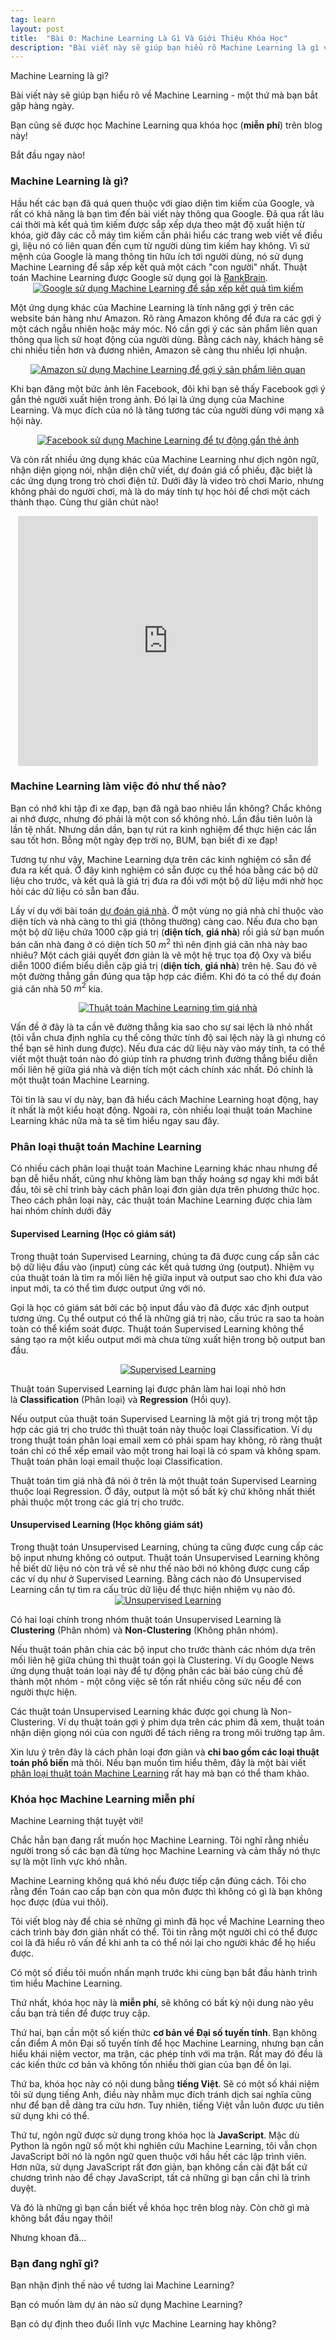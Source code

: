```yaml
---
tag: learn
layout: post
title:  "Bài 0: Machine Learning Là Gì Và Giới Thiệu Khóa Học"
description: "Bài viết này sẽ giúp bạn hiểu rõ Machine Learning là gì và giới thiệu khóa học Machine Learning hoàn toàn miễn phí."
---
```


Machine Learning là gì?

Bài viết này sẽ giúp bạn hiểu rõ về Machine Learning - một thứ mà bạn bắt gặp hàng ngày.

Bạn cũng sẽ được học Machine Learning qua khóa học (<strong>miễn phí</strong>) trên blog này!

Bắt đầu ngay nào!
<!--more-->
<h3>
Machine Learning là gì?</h3>
Hầu hết các bạn đã quá quen thuộc với giao diện tìm kiếm của Google, và rất có khả năng là bạn tìm đến bài viết này thông qua Google. Đã qua rất lâu cái thời mà kết quả tìm kiếm được sắp xếp dựa theo mật độ xuất hiện từ khóa, giờ đây các cỗ máy tìm kiếm cần phải hiểu các trang web viết về điều gì, liệu nó có liên quan đến cụm từ người dùng tìm kiếm hay không. Vì sứ mệnh của Google là mang thông tin hữu ích tới người dùng, nó sử dụng Machine Learning để sắp xếp kết quả một cách "con người" nhất. Thuật toán Machine Learning được Google sử dụng gọi là <a href="https://en.wikipedia.org/wiki/RankBrain" rel="noopener" target="_blank">RankBrain</a>.

<div class="separator" style="clear: both; text-align: center;">
<a href="https://2.bp.blogspot.com/-2VC1uc2LgdA/W0Vc892djXI/AAAAAAAAD0c/mVdJ9BdlcNoxdsvDMRu2-3IW7fNni-nXwCLcBGAs/s1600/unnamed.png" imageanchor="1" style="margin-left: 1em; margin-right: 1em;"><img alt="Google sử dụng Machine Learning để sắp xếp kết quả tìm kiếm" border="0" data-original-height="256" data-original-width="500" src="https://2.bp.blogspot.com/-2VC1uc2LgdA/W0Vc892djXI/AAAAAAAAD0c/mVdJ9BdlcNoxdsvDMRu2-3IW7fNni-nXwCLcBGAs/s1600/unnamed.png" title="Google sử dụng Machine Learning để sắp xếp kết quả tìm kiếm" /></a></div>

Một ứng dụng khác của Machine Learning là tính năng gợi ý trên các website bán hàng như Amazon. Rõ ràng Amazon không để đưa ra các gợi ý một cách ngẫu nhiên hoặc máy móc. Nó cần gợi ý các sản phẩm liên quan thông qua lịch sử hoạt động của người dùng. Bằng cách này, khách hàng sẽ chi nhiều tiền hơn và đương nhiên, Amazon sẽ càng thu nhiều lợi nhuận.


<div class="separator" style="clear: both; text-align: center;">
<a href="https://3.bp.blogspot.com/-5MQRwGmndRI/W0VdQWsRH0I/AAAAAAAAD0k/HAHY_JafEUIC9MzfXwtnI4khgzLM_ECOACLcBGAs/s1600/product-page-suggestions-09-amazon-mockup-3fd2ae3d9c43414610ef962b92802f3b.jpg" imageanchor="1" style="margin-left: 1em; margin-right: 1em;"><img alt="Amazon sử dụng Machine Learning để gợi ý sản phẩm liên quan" border="0" data-original-height="256" data-original-width="500" src="https://3.bp.blogspot.com/-5MQRwGmndRI/W0VdQWsRH0I/AAAAAAAAD0k/HAHY_JafEUIC9MzfXwtnI4khgzLM_ECOACLcBGAs/s1600/product-page-suggestions-09-amazon-mockup-3fd2ae3d9c43414610ef962b92802f3b.jpg" title="Amazon sử dụng Machine Learning để gợi ý sản phẩm liên quan" /></a></div>


Khi bạn đăng một bức ảnh lên Facebook, đôi khi bạn sẽ thấy Facebook gợi ý gắn thẻ người xuất hiện trong ảnh. Đó lại là ứng dụng của Machine Learning. Và mục đích của nó là tăng tương tác của người dùng với mạng xã hội này.


<div class="separator" style="clear: both; text-align: center;">
<a href="https://1.bp.blogspot.com/-FSGwq-kIW2M/W0VdcfONXsI/AAAAAAAAD0o/8FZ-Z0z6drMv6VC7iZlkS27frAE2rnbDgCLcBGAs/s1600/large_article_im4241_facebook-tagging.jpg" imageanchor="1"><img alt="Facebook sử dụng Machine Learning để tự động gắn thẻ ảnh" border="0" data-original-height="331" data-original-width="500" src="https://1.bp.blogspot.com/-FSGwq-kIW2M/W0VdcfONXsI/AAAAAAAAD0o/8FZ-Z0z6drMv6VC7iZlkS27frAE2rnbDgCLcBGAs/s1600/large_article_im4241_facebook-tagging.jpg" title="Facebook sử dụng Machine Learning để tự động gắn thẻ ảnh" /></a></div>


Và còn rất nhiều ứng dụng khác của Machine Learning như dịch ngôn ngữ, nhận diện giọng nói, nhận diện chữ viết, dự đoán giá cổ phiếu, đặc biệt là các ứng dụng trong trò chơi điện tử. Dưới đây là video trò chơi Mario, nhưng không phải do người chơi, mà là do máy tính tự học hỏi để chơi một cách thành thạo. Cùng thư giãn chút nào!

<div class="separator" style="clear: both; text-align: center;">
<iframe allowfullscreen="" class="YOUTUBE-iframe-video" data-thumbnail-src="https://i.ytimg.com/vi/qv6UVOQ0F44/0.jpg" frameborder="0" height="400" src="https://www.youtube.com/embed/qv6UVOQ0F44?feature=player_embedded" width="480"></iframe></div>

<h3>
Machine Learning làm việc đó như thế nào?</h3>
Bạn có nhớ khi tập đi xe đạp, bạn đã ngã bao nhiêu lần không? Chắc không ai nhớ được, nhưng đó phải là một con số không nhỏ. Lần đầu tiên luôn là lần tệ nhất. Nhưng dần dần, bạn tự rút ra kinh nghiệm để thực hiện các lần sau tốt hơn. Bỗng một ngày đẹp trời nọ, BUM, bạn biết đi xe đạp!

Tương tự như vậy, Machine Learning dựa trên các kinh nghiệm có sẵn để đưa ra kết quả. Ở đây kinh nghiệm có sẵn được cụ thể hóa bằng các bộ dữ liệu cho trước, và kết quả là giá trị đưa ra đối với một bộ dữ liệu mới nhờ học hỏi các dữ liệu có sẵn ban đầu.

Lấy ví dụ với bài toán <a href="https://www.dathoangblog.com/2018/07/ung-dung-linear-regression-nhieu-bien.html" rel="noopener" target="_blank">dự đoán giá nhà</a>. Ở một vùng nọ giá nhà chỉ thuộc vào diện tích và nhà càng to thì giá (thông thường) càng cao. Nếu đưa cho bạn một bộ dữ liệu chứa 1000 cặp giá trị (<strong>diện tích</strong>, <strong>giá nhà</strong>) rồi giả sử bạn muốn bán căn nhà đang ở có diện tích 50 $m^2$ thì nên định giá căn nhà này bao nhiêu? Một cách giải quyết đơn giản là vẽ một hệ trục tọa độ Oxy và biểu diễn 1000 điểm biểu diễn cặp giá trị (<strong>diện tích</strong>, <strong>giá nhà</strong>) trên hệ. Sau đó vẽ một đường thẳng gần đúng qua tập hợp các điểm. Khi đó ta có thể dự đoán giá căn nhà 50 $m^2$ kia.


<div class="separator" style="clear: both; text-align: center;">
<a href="https://4.bp.blogspot.com/-Jyp0eyF7w2I/W0Vdyfq--FI/AAAAAAAAD04/UZPGlunS2H0EQHMnnV6D9je1gI7DVKQPgCLcBGAs/s1600/dsBuffer.bmp.jpg" imageanchor="1" style="margin-left: 1em; margin-right: 1em;"><img alt="Thuật toán Machine Learning tìm giá nhà" border="0" data-original-height="336" data-original-width="500" src="https://4.bp.blogspot.com/-Jyp0eyF7w2I/W0Vdyfq--FI/AAAAAAAAD04/UZPGlunS2H0EQHMnnV6D9je1gI7DVKQPgCLcBGAs/s1600/dsBuffer.bmp.jpg" title="Thuật toán Machine Learning tìm giá nhà" /></a></div>


Vấn đề ở đây là ta cần vẽ đường thẳng kia sao cho sự sai lệch là nhỏ nhất (tôi vẫn chưa định nghĩa cụ thể công thức tính độ sai lệch này là gì nhưng có thể bạn sẽ hình dung được). Nếu đưa các dữ liệu này vào máy tính, ta có thể viết một thuật toán nào đó giúp tính ra phương trình đường thẳng biểu diễn mối liên hệ giữa giá nhà và diện tích một cách chính xác nhất. Đó chính là một thuật toán Machine Learning.

Tôi tin là sau ví dụ này, bạn đã hiểu cách Machine Learning hoạt động, hay ít nhất là một kiểu hoạt động. Ngoài ra, còn nhiều loại thuật toán Machine Learning khác nữa mà ta sẽ tìm hiểu ngay sau đây.
<h3>
Phân loại thuật toán Machine Learning</h3>
Có nhiều cách phân loại thuật toán Machine Learning khác nhau nhưng để bạn dễ hiểu nhất, cũng như không làm bạn thấy hoảng sợ ngay khi mới bắt đầu, tôi sẽ chỉ trình bày cách phân loại đơn giản dựa trên phương thức học. Theo cách phân loại này, các thuật toán Machine Learning được chia làm hai nhóm chính dưới đây
<h4>
Supervised Learning (Học có giám sát)</h4>
Trong thuật toán Supervised Learning, chúng ta đã được cung cấp sẵn các bộ dữ liệu đầu vào (input) cùng các kết quả tương ứng (output). Nhiệm vụ của thuật toán là tìm ra mối liên hệ giữa input và output sao cho khi đưa vào input mới, ta có thể tìm được output ứng với nó.

Gọi là học có giám sát bởi các bộ input đầu vào đã được xác định output tương ứng. Cụ thể output có thể là những giá trị nào, cấu trúc ra sao ta hoàn toàn có thể kiểm soát được. Thuật toán Supervised Learning không thể sáng tạo ra một kiểu output mới mà chưa từng xuất hiện trong bộ output ban đầu.


<div class="separator" style="clear: both; text-align: center;">
<a href="https://2.bp.blogspot.com/-OoCLgDXED9A/W0VeAH40z5I/AAAAAAAAD08/aNnpu2_K2Rkq1yptzDK_WOavfxtnr3V3ACLcBGAs/s1600/overons.jpg" imageanchor="1" style="margin-left: 1em; margin-right: 1em;"><img alt="Supervised Learning" border="0" data-original-height="301" data-original-width="500" src="https://2.bp.blogspot.com/-OoCLgDXED9A/W0VeAH40z5I/AAAAAAAAD08/aNnpu2_K2Rkq1yptzDK_WOavfxtnr3V3ACLcBGAs/s1600/overons.jpg" title="Supervised Learning" /></a></div>


Thuật toán Supervised Learning lại được phân làm hai loại nhỏ hơn là&nbsp;<strong>Classification</strong> (Phân loại) và <strong>Regression</strong> (Hồi quy).

Nếu output của thuật toán Supervised Learning là một giá trị trong một tập hợp các giá trị cho trước thì thuật toán này thuộc loại Classification. Ví dụ trong thuật toán phân loại email xem có phải spam hay không, rõ ràng thuật toán chỉ có thể xếp email vào một trong hai loại là có spam và không spam. Thuật toán phân loại email thuộc loại Classification.

Thuật toán tìm giá nhà đã nói ở trên là một thuật toán Supervised Learning thuộc loại Regression. Ở đây, output là một số bất kỳ chứ không nhất thiết phải thuộc một trong các giá trị cho trước.
<h4>
Unsupervised Learning (Học không giám sát)</h4>
Trong thuật toán Unsupervised Learning, chúng ta cũng được cung cấp các bộ input nhưng không có output. Thuật toán Unsupervised Learning không hề biết dữ liệu nó còn trả về sẽ như thế nào bởi nó không được cung cấp các ví dụ như ở Supervised Learning. Bằng cách nào đó Unsupervised Learning cần tự tìm ra cấu trúc dữ liệu để thực hiện nhiệm vụ nào đó.


<div class="separator" style="clear: both; text-align: center;">
<a href="https://3.bp.blogspot.com/-cNciv3FYUdA/W0VeMA1kDtI/AAAAAAAAD1E/RajH5gECzzkRgjG5YBrAWMhfJ-27SThgQCLcBGAs/s1600/1_6hfFWPITJxbtw4ztoC1YeA.jpg" imageanchor="1" style="margin-left: 1em; margin-right: 1em;"><img alt="Unsupervised Learning" border="0" data-original-height="194" data-original-width="500" src="https://3.bp.blogspot.com/-cNciv3FYUdA/W0VeMA1kDtI/AAAAAAAAD1E/RajH5gECzzkRgjG5YBrAWMhfJ-27SThgQCLcBGAs/s1600/1_6hfFWPITJxbtw4ztoC1YeA.jpg" title="Unsupervised Learning" /></a></div>


Có hai loại chính trong nhóm thuật toán Unsupervised Learning là <strong>Clustering</strong> (Phân nhóm) và <strong>Non-Clustering</strong> (Không phân nhóm).

Nếu thuật toán phân chia các bộ input cho trước thành các nhóm dựa trên mối liên hệ giữa chúng thì thuật toán gọi là Clustering. Ví dụ Google News ứng dụng thuật toán loại này để tự động phân các bài báo&nbsp;cùng chủ đề thành một nhóm - một công việc sẽ tốn rất nhiều công sức nếu để con người thực hiện.

Các thuật toán Unsupervised Learning khác được gọi chung là Non-Clustering. Ví dụ thuật toán gợi ý phim dựa trên các phim đã xem, thuật toán nhận diện giọng nói của con người để tách riêng ra trong môi trường tạp âm.

Xin lưu ý trên đây là cách phân loại đơn giản và <strong>chỉ bao gồm các loại thuật toán phổ biến</strong> mà thôi. Nếu bạn muốn tìm hiểu thêm, đây là một bài viết <a href="https://medium.com/deep-math-machine-learning-ai/different-types-of-machine-learning-and-their-types-34760b9128a2" rel="nofollow noopener" target="_blank">phân loại thuật toán Machine Learning</a> rất hay mà bạn có thể tham khảo.
<h3>
Khóa học Machine Learning miễn phí</h3>
Machine Learning thật tuyệt vời!

Chắc hẳn bạn đang rất muốn học Machine Learning. Tôi nghĩ rằng nhiều người trong số các bạn đã từng học Machine Learning và cảm thấy nó thực sự là một lĩnh vực khó nhằn.

Machine Learning không quá khó nếu được tiếp cận đúng cách. Tôi cho rằng đến Toán cao cấp bạn còn qua môn được thì không có gì là bạn không học được (đùa vui thôi).

Tôi viết blog này để chia sẻ những gì mình đã học về Machine Learning theo cách trình bày đơn giản nhất có thể. Tôi tin rằng một người chỉ có thể được coi là đã hiểu rõ vấn đề khi anh ta có thể nói lại cho người khác để họ hiểu được.

Có một số điều tôi muốn nhấn mạnh trước khi cùng bạn bắt đầu hành trình tìm hiểu Machine Learning.

Thứ nhất, khóa học này là <strong>miễn phí</strong>, sẽ không có bất kỳ nội dung nào yêu cầu bạn trả tiền để được truy cập.

Thứ hai, bạn cần một số kiến thức <strong>cơ bản về Đại số tuyến tính</strong>. Bạn không cần điểm A môn Đại số tuyến tính để học Machine Learning, nhưng bạn cần hiểu khái niệm vector, ma trận, các phép tính với ma trận. Rất may đó đều là các kiến thức cơ bản và không tốn nhiều thời gian của bạn để ôn lại.

Thứ ba, khóa học này có nội dung bằng <strong>tiếng Việt</strong>. Sẽ có một số khái niệm tôi sử dụng tiếng Anh, điều này nhằm mục đích tránh dịch sai nghĩa cũng như để bạn dễ dàng tra cứu hơn. Tuy nhiên, tiếng Việt vẫn luôn được ưu tiên sử dụng khi có thể.

Thứ tư, ngôn ngữ được sử dụng trong khóa học là <strong>JavaScript</strong>. Mặc dù Python là ngôn ngữ số một khi nghiên cứu Machine Learning, tôi vẫn chọn JavaScript bởi nó là ngôn ngữ quen thuộc với hầu hết các lập trình viên. Hơn nữa, sử dụng JavaScript rất đơn giản, bạn không cần cài đặt bất cứ chương trình nào để chạy JavaScript, tất cả những gì bạn cần chỉ là trình duyệt.

Và đó là những gì bạn cần biết về khóa học trên blog này. Còn chờ gì mà không bắt đầu ngay thôi!

Nhưng khoan đã...
<h3>
Bạn đang nghĩ gì?</h3>
Bạn nhận định thế nào về tương lai Machine Learning?

Bạn có muốn làm dự án nào sử dụng Machine Learning?

Bạn có dự định theo đuổi lĩnh vực Machine Learning hay không?
